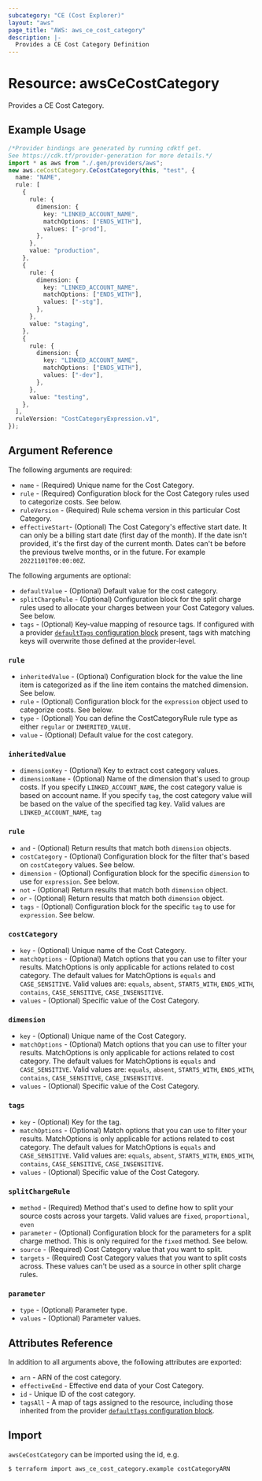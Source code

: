 ```yaml
---
subcategory: "CE (Cost Explorer)"
layout: "aws"
page_title: "AWS: aws_ce_cost_category"
description: |-
  Provides a CE Cost Category Definition
---
```


# Resource: awsCeCostCategory

Provides a CE Cost Category.

## Example Usage

```typescript
/*Provider bindings are generated by running cdktf get.
See https://cdk.tf/provider-generation for more details.*/
import * as aws from "./.gen/providers/aws";
new aws.ceCostCategory.CeCostCategory(this, "test", {
  name: "NAME",
  rule: [
    {
      rule: {
        dimension: {
          key: "LINKED_ACCOUNT_NAME",
          matchOptions: ["ENDS_WITH"],
          values: ["-prod"],
        },
      },
      value: "production",
    },
    {
      rule: {
        dimension: {
          key: "LINKED_ACCOUNT_NAME",
          matchOptions: ["ENDS_WITH"],
          values: ["-stg"],
        },
      },
      value: "staging",
    },
    {
      rule: {
        dimension: {
          key: "LINKED_ACCOUNT_NAME",
          matchOptions: ["ENDS_WITH"],
          values: ["-dev"],
        },
      },
      value: "testing",
    },
  ],
  ruleVersion: "CostCategoryExpression.v1",
});

```

## Argument Reference

The following arguments are required:

* `name` - (Required) Unique name for the Cost Category.
* `rule` - (Required) Configuration block for the Cost Category rules used to categorize costs. See below.
* `ruleVersion` - (Required) Rule schema version in this particular Cost Category.
* `effectiveStart`- (Optional)  The Cost Category's effective start date. It can only be a billing start date (first day of the month). If the date isn't provided, it's the first day of the current month. Dates can't be before the previous twelve months, or in the future. For example `20221101T00:00:00Z`.

The following arguments are optional:

* `defaultValue` - (Optional) Default value for the cost category.
* `splitChargeRule` - (Optional) Configuration block for the split charge rules used to allocate your charges between your Cost Category values. See below.
* `tags` - (Optional) Key-value mapping of resource tags. If configured with a provider [`defaultTags` configuration block](https://registry.terraform.io/providers/hashicorp/aws/latest/docs#default_tags-configuration-block) present, tags with matching keys will overwrite those defined at the provider-level.

### `rule`

* `inheritedValue` - (Optional) Configuration block for the value the line item is categorized as if the line item contains the matched dimension. See below.
* `rule` - (Optional) Configuration block for the `expression` object used to categorize costs. See below.
* `type` - (Optional) You can define the CostCategoryRule rule type as either `regular` or `INHERITED_VALUE`.
* `value` - (Optional) Default value for the cost category.

### `inheritedValue`

* `dimensionKey` - (Optional) Key to extract cost category values.
* `dimensionName` - (Optional) Name of the dimension that's used to group costs. If you specify `LINKED_ACCOUNT_NAME`, the cost category value is based on account name. If you specify `tag`, the cost category value will be based on the value of the specified tag key. Valid values are `LINKED_ACCOUNT_NAME`, `tag`

### `rule`

* `and` - (Optional) Return results that match both `dimension` objects.
* `costCategory` - (Optional) Configuration block for the filter that's based on `costCategory` values. See below.
* `dimension` - (Optional) Configuration block for the specific `dimension` to use for `expression`. See below.
* `not` - (Optional) Return results that match both `dimension` object.
* `or` - (Optional) Return results that match both `dimension` object.
* `tags` - (Optional) Configuration block for the specific `tag` to use for `expression`. See below.

### `costCategory`

* `key` - (Optional) Unique name of the Cost Category.
* `matchOptions` - (Optional) Match options that you can use to filter your results. MatchOptions is only applicable for actions related to cost category. The default values for MatchOptions is `equals` and `CASE_SENSITIVE`. Valid values are: `equals`,  `absent`, `STARTS_WITH`, `ENDS_WITH`, `contains`, `CASE_SENSITIVE`, `CASE_INSENSITIVE`.
* `values` - (Optional) Specific value of the Cost Category.

### `dimension`

* `key` - (Optional) Unique name of the Cost Category.
* `matchOptions` - (Optional) Match options that you can use to filter your results. MatchOptions is only applicable for actions related to cost category. The default values for MatchOptions is `equals` and `CASE_SENSITIVE`. Valid values are: `equals`,  `absent`, `STARTS_WITH`, `ENDS_WITH`, `contains`, `CASE_SENSITIVE`, `CASE_INSENSITIVE`.
* `values` - (Optional) Specific value of the Cost Category.

### `tags`

* `key` - (Optional) Key for the tag.
* `matchOptions` - (Optional) Match options that you can use to filter your results. MatchOptions is only applicable for actions related to cost category. The default values for MatchOptions is `equals` and `CASE_SENSITIVE`. Valid values are: `equals`,  `absent`, `STARTS_WITH`, `ENDS_WITH`, `contains`, `CASE_SENSITIVE`, `CASE_INSENSITIVE`.
* `values` - (Optional) Specific value of the Cost Category.

### `splitChargeRule`

* `method` - (Required) Method that's used to define how to split your source costs across your targets. Valid values are `fixed`, `proportional`, `even`
* `parameter` - (Optional) Configuration block for the parameters for a split charge method. This is only required for the `fixed` method. See below.
* `source` - (Required) Cost Category value that you want to split.
* `targets` - (Required) Cost Category values that you want to split costs across. These values can't be used as a source in other split charge rules.

### `parameter`

* `type` - (Optional) Parameter type.
* `values` - (Optional) Parameter values.

## Attributes Reference

In addition to all arguments above, the following attributes are exported:

* `arn` - ARN of the cost category.
* `effectiveEnd` - Effective end data of your Cost Category.
* `id` - Unique ID of the cost category.
* `tagsAll` - A map of tags assigned to the resource, including those inherited from the provider [`defaultTags` configuration block](https://registry.terraform.io/providers/hashicorp/aws/latest/docs#default_tags-configuration-block).

## Import

`awsCeCostCategory` can be imported using the id, e.g.

```console
$ terraform import aws_ce_cost_category.example costCategoryARN
```
